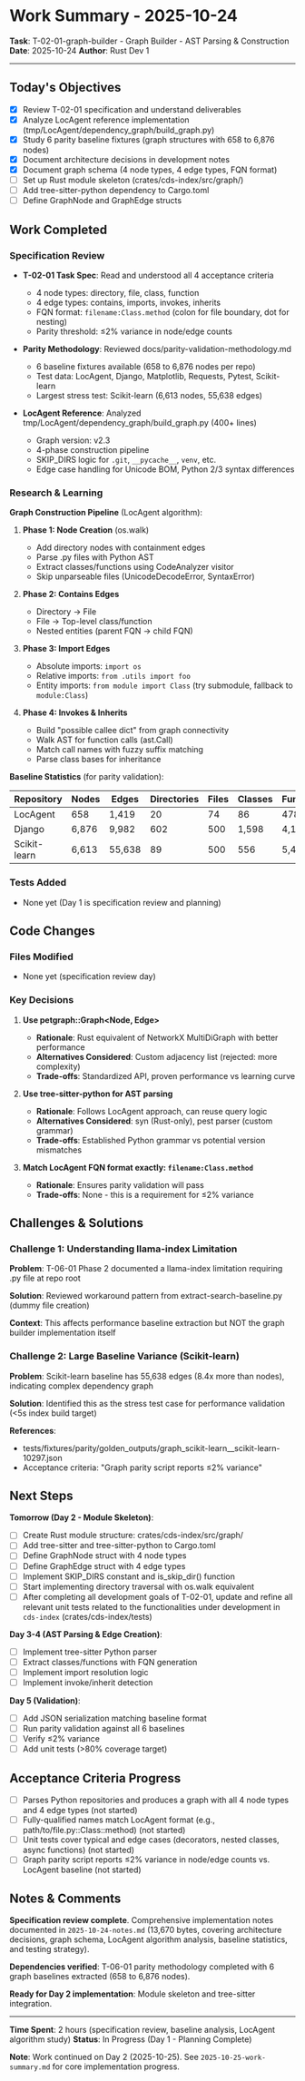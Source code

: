 # Work Summary - 2025-10-24

**Task**: T-02-01-graph-builder - Graph Builder - AST Parsing & Construction
**Date**: 2025-10-24
**Author**: Rust Dev 1

---

## Today's Objectives

- [x] Review T-02-01 specification and understand deliverables
- [x] Analyze LocAgent reference implementation (tmp/LocAgent/dependency_graph/build_graph.py)
- [x] Study 6 parity baseline fixtures (graph structures with 658 to 6,876 nodes)
- [x] Document architecture decisions in development notes
- [x] Document graph schema (4 node types, 4 edge types, FQN format)
- [ ] Set up Rust module skeleton (crates/cds-index/src/graph/)
- [ ] Add tree-sitter-python dependency to Cargo.toml
- [ ] Define GraphNode and GraphEdge structs

## Work Completed

### Specification Review

- **T-02-01 Task Spec**: Read and understood all 4 acceptance criteria
  - 4 node types: directory, file, class, function
  - 4 edge types: contains, imports, invokes, inherits
  - FQN format: `filename:Class.method` (colon for file boundary, dot for nesting)
  - Parity threshold: ≤2% variance in node/edge counts

- **Parity Methodology**: Reviewed docs/parity-validation-methodology.md
  - 6 baseline fixtures available (658 to 6,876 nodes per repo)
  - Test data: LocAgent, Django, Matplotlib, Requests, Pytest, Scikit-learn
  - Largest stress test: Scikit-learn (6,613 nodes, 55,638 edges)

- **LocAgent Reference**: Analyzed tmp/LocAgent/dependency_graph/build_graph.py (400+ lines)
  - Graph version: v2.3
  - 4-phase construction pipeline
  - SKIP_DIRS logic for `.git`, `__pycache__`, `venv`, etc.
  - Edge case handling for Unicode BOM, Python 2/3 syntax differences

### Research & Learning

**Graph Construction Pipeline** (LocAgent algorithm):

1. **Phase 1: Node Creation** (os.walk)
   - Add directory nodes with containment edges
   - Parse .py files with Python AST
   - Extract classes/functions using CodeAnalyzer visitor
   - Skip unparseable files (UnicodeDecodeError, SyntaxError)

2. **Phase 2: Contains Edges**
   - Directory → File
   - File → Top-level class/function
   - Nested entities (parent FQN → child FQN)

3. **Phase 3: Import Edges**
   - Absolute imports: `import os`
   - Relative imports: `from .utils import foo`
   - Entity imports: `from module import Class` (try submodule, fallback to `module:Class`)

4. **Phase 4: Invokes & Inherits**
   - Build "possible callee dict" from graph connectivity
   - Walk AST for function calls (ast.Call)
   - Match call names with fuzzy suffix matching
   - Parse class bases for inheritance

**Baseline Statistics** (for parity validation):

| Repository | Nodes | Edges | Directories | Files | Classes | Functions |
|------------|-------|-------|-------------|-------|---------|-----------|
| LocAgent | 658 | 1,419 | 20 | 74 | 86 | 478 |
| Django | 6,876 | 9,982 | 602 | 500 | 1,598 | 4,176 |
| Scikit-learn | 6,613 | 55,638 | 89 | 500 | 556 | 5,468 |

### Tests Added

- None yet (Day 1 is specification review and planning)

## Code Changes

### Files Modified

- None yet (specification review day)

### Key Decisions

1. **Use petgraph::Graph<Node, Edge>**
   - **Rationale**: Rust equivalent of NetworkX MultiDiGraph with better performance
   - **Alternatives Considered**: Custom adjacency list (rejected: more complexity)
   - **Trade-offs**: Standardized API, proven performance vs learning curve

2. **Use tree-sitter-python for AST parsing**
   - **Rationale**: Follows LocAgent approach, can reuse query logic
   - **Alternatives Considered**: syn (Rust-only), pest parser (custom grammar)
   - **Trade-offs**: Established Python grammar vs potential version mismatches

3. **Match LocAgent FQN format exactly: `filename:Class.method`**
   - **Rationale**: Ensures parity validation will pass
   - **Trade-offs**: None - this is a requirement for ≤2% variance

## Challenges & Solutions

### Challenge 1: Understanding llama-index Limitation

**Problem**: T-06-01 Phase 2 documented a llama-index limitation requiring .py file at repo root

**Solution**: Reviewed workaround pattern from extract-search-baseline.py (dummy file creation)

**Context**: This affects performance baseline extraction but NOT the graph builder implementation itself

### Challenge 2: Large Baseline Variance (Scikit-learn)

**Problem**: Scikit-learn baseline has 55,638 edges (8.4x more than nodes), indicating complex dependency graph

**Solution**: Identified this as the stress test case for performance validation (<5s index build target)

**References**:

- tests/fixtures/parity/golden_outputs/graph_scikit-learn__scikit-learn-10297.json
- Acceptance criteria: "Graph parity script reports ≤2% variance"

## Next Steps

**Tomorrow (Day 2 - Module Skeleton)**:

- [ ] Create Rust module structure: crates/cds-index/src/graph/
- [ ] Add tree-sitter and tree-sitter-python to Cargo.toml
- [ ] Define GraphNode struct with 4 node types
- [ ] Define GraphEdge struct with 4 edge types
- [ ] Implement SKIP_DIRS constant and is_skip_dir() function
- [ ] Start implementing directory traversal with os.walk equivalent
- [ ] After completing all development goals of T-02-01, update and refine all relevant unit tests related to the functionalities under development in `cds-index` (crates/cds-index/tests)

**Day 3-4 (AST Parsing & Edge Creation)**:

- [ ] Implement tree-sitter Python parser
- [ ] Extract classes/functions with FQN generation
- [ ] Implement import resolution logic
- [ ] Implement invoke/inherit detection

**Day 5 (Validation)**:

- [ ] Add JSON serialization matching baseline format
- [ ] Run parity validation against all 6 baselines
- [ ] Verify ≤2% variance
- [ ] Add unit tests (>80% coverage target)

## Acceptance Criteria Progress

- [ ] Parses Python repositories and produces a graph with all 4 node types and 4 edge types (not started)
- [ ] Fully-qualified names match LocAgent format (e.g., path/to/file.py::Class::method) (not started)
- [ ] Unit tests cover typical and edge cases (decorators, nested classes, async functions) (not started)
- [ ] Graph parity script reports ≤2% variance in node/edge counts vs. LocAgent baseline (not started)

## Notes & Comments

**Specification review complete**. Comprehensive implementation notes documented in `2025-10-24-notes.md` (13,670 bytes, covering architecture decisions, graph schema, LocAgent algorithm analysis, baseline statistics, and testing strategy).

**Dependencies verified**: T-06-01 parity methodology completed with 6 graph baselines extracted (658 to 6,876 nodes).

**Ready for Day 2 implementation**: Module skeleton and tree-sitter integration.

---

**Time Spent**: 2 hours (specification review, baseline analysis, LocAgent algorithm study)
**Status**: In Progress (Day 1 - Planning Complete)

**Note**: Work continued on Day 2 (2025-10-25). See `2025-10-25-work-summary.md` for core implementation progress.
